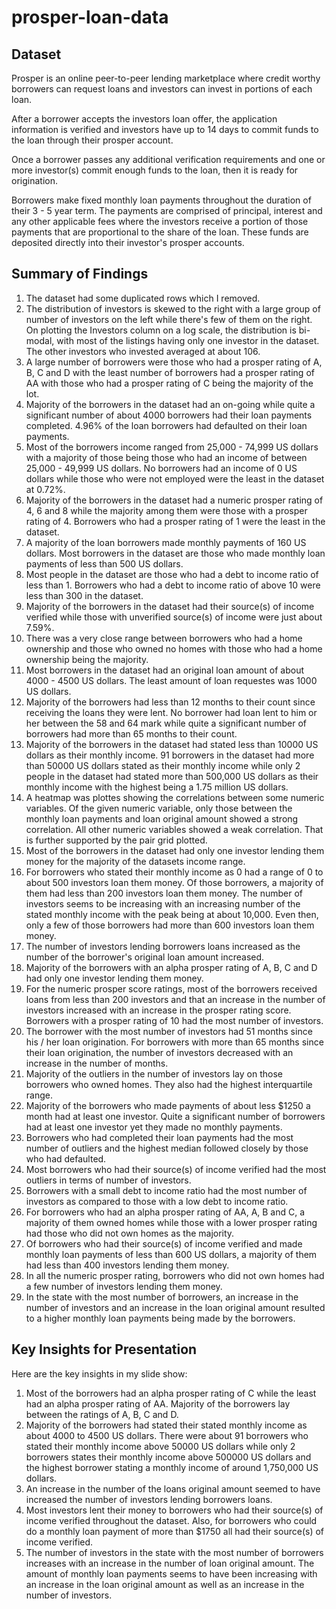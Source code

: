 # prosper-loan-data


## Dataset

Prosper is an online peer-to-peer lending marketplace where credit worthy borrowers can request loans and investors can invest in portions of each loan.

After a borrower accepts the investors loan offer, the application information is verified and investors have up to 14 days to commit funds to the loan through their prosper account.

Once a borrower passes any additional verification requirements and one or more investor(s) commit enough funds to the loan, then it is ready for origination.

Borrowers make fixed monthly loan payments throughout the duration of their 3 - 5 year term. The payments are comprised of principal, interest and any other applicable fees where the investors receive a portion of those payments that are proportional to the share of the loan. These funds are deposited directly into their investor's prosper accounts.


## Summary of Findings

1. The dataset had some duplicated rows which I removed.
2. The distribution of investors is skewed to the right with a large group of number of investors on the left while there's few of them on the right. On plotting the Investors column on a log scale, the distribution is bi-modal, with most of the listings having only one investor in the dataset. The other investors who invested averaged at about 106.
3. A large number of borrowers were those who had a prosper rating of A, B, C and D with the least number of borrowers had a prosper rating of AA with those who had a prosper rating of C being the majority of the lot.
4. Majority of the borrowers in the dataset had an on-going while quite a significant number of about 4000 borrowers had their loan payments completed. 4.96% of the loan borrowers had defaulted on their loan payments.
5. Most of the borrowers income ranged from 25,000 - 74,999 US dollars with a majority of those being those who had an income of between 25,000 - 49,999 US dollars. No borrowers had an income of 0 US dollars while those who were not employed were the least in the dataset at 0.72%.
6. Majority of the borrowers in the dataset had a numeric prosper rating of 4, 6 and 8 while the majority among them were those with a prosper rating of 4. Borrowers who had a prosper rating of 1 were the least in the dataset.
7. A majority of the loan borrowers made monthly payments of 160 US dollars. Most borrowers in the dataset are those who made monthly loan payments of less than 500 US dollars.
8. Most people in the dataset are those who had a debt to income ratio of less than 1. Borrowers who had a debt to income ratio of above 10 were less than 300 in the dataset.
9. Majority of the borrowers in the dataset had their source(s) of income verified while those with unverified source(s) of income were just about 7.59%.
10. There was a very close range between borrowers who had a home ownership and those who owned no homes with those who had a home ownership being the majority.
11. Most borrowers in the dataset had an original loan amount of about 4000 - 4500 US dollars. The least amount of loan requestes was 1000 US dollars.
12. Majority of the borrowers had less than 12 months to their count since receiving the loans they were lent. No borrower had loan lent to him or her between the 58 and 64 mark while quite a significant number of borrowers had more than 65 months to their count.
13. Majority of the borrowers in the dataset had stated less than 10000 US dollars as their monthly income. 91 borrowers in the dataset had more than 50000 US dollars stated as their monthly income while only 2 people in the dataset had stated more than 500,000 US dollars as their monthly income with the highest being a 1.75 million US dollars.
14. A heatmap was plottes showing the correlations between some numeric variables. Of the given numeric variable, only those between the monthly loan payments and loan original amount showed a strong correlation. All other numeric variables showed a weak correlation. That is further supported by the pair grid plotted.
15. Most of the borrowers in the dataset had only one investor lending them money for the majority of the datasets income range.
16. For borrowers who stated their monthly income as 0 had a range of 0 to about 500 investors loan them money. Of those borrowers, a majority of them had less than 200 investors loan them money. The number of investors seems to be increasing with an increasing number of the stated monthly income with the peak being at about 10,000. Even then, only a few of those borrowers had more than 600 investors loan them money.
17. The number of investors lending borrowers loans increased as the number of the borrower's original loan amount increased.
18. Majority of the borrowers with an alpha prosper rating of A, B, C and D had only one investor lending them money.
19. For the numeric prosper score ratings, most of the borrowers received loans from less than 200 investors and that an increase in the number of investors increased with an increase in the prosper rating score. Borrowers with a prosper rating of 10 had the most number of investors.
20. The borrower with the most number of investors had 51 months since his / her loan origination. For borrowers with more than 65 months since their loan origination, the number of investors decreased with an increase in the number of months.
21. Majority of the outliers in the number of investors lay on those borrowers who owned homes. They also had the highest interquartile range.
22. Majority of the borrowers who made payments of about less  $1250  a month had at least one investor. Quite a significant number of borrowers had at least one investor yet they made no monthly payments.
23. Borrowers who had completed their loan payments had the most number of outliers and the highest median followed closely by those who had defaulted.
24. Most borrowers who had their source(s) of income verified had the most outliers in terms of number of investors.
25. Borrowers with a small debt to income ratio had the most number of investors as compared to those with a low debt to income ratio.
26. For borrowers who had an alpha prosper rating of AA, A, B and C, a majority of them owned homes while those with a lower prosper rating had those who did not own homes as the majority.
27. Of borrowers who had their source(s) of income verified and made monthly loan payments of less than 600 US dollars, a majority of them had less than 400 investors lending them money.
28. In all the numeric prosper rating, borrowers who did not own homes had a few number of investors lending them money.
29. In the state with the most number of borrowers, an increase in the number of investors and an increase in the loan original amount resulted to a higher monthly loan payments being made by the borrowers.

## Key Insights for Presentation

Here are the key insights in my slide show:

1. Most of the borrowers had an alpha prosper rating of C while the least had an alpha prosper rating of AA. Majority of the borrowers lay between the ratings of A, B, C and D.
2. Majority of the borrowers had stated their stated monthly income as about 4000 to 4500 US dollars. There were about 91 borrowers who stated their monthly income above 50000 US dollars while only 2 borrowers states their monthly income above 500000 US dollars and the highest borrower stating a monthly income of around 1,750,000 US dollars.
3. An increase in the number of the loans original amount seemed to have increased the number of investors lending borrowers loans.
4. Most investors lent their money to borrowers who had their source(s) of income verified throughout the dataset. Also, for borrowers who could do a monthly loan payment of more than $1750 all had their source(s) of income verified.
5. The number of investors in the state with the most number of borrowers increases with an increase in the number of loan original amount. The amount of monthly loan payments seems to have been increasing with an increase in the loan original amount as well as an increase in the number of investors.
